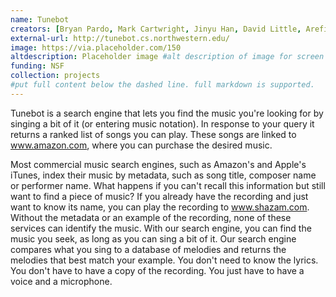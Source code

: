 ```yaml
---
name: Tunebot
creators: [Bryan Pardo, Mark Cartwright, Jinyu Han, David Little, Arefin Huq]
external-url: http://tunebot.cs.northwestern.edu/
image: https://via.placeholder.com/150
altdescription: Placeholder image #alt description of image for screen readers
funding: NSF
collection: projects
#put full content below the dashed line. full markdown is supported.
---
```


Tunebot is a search engine that lets you find the music you're looking for by singing a bit of it (or entering music notation). In response to your query it returns a ranked list of songs you can play. These songs are linked to www.amazon.com, where you can purchase the desired music.

Most commercial music search engines, such as Amazon's and Apple's iTunes, index their music by metadata, such as song title, composer name or performer name. What happens if you can't recall this information but still want to find a piece of music? If you already have the recording and just want to know its name, you can play the recording to www.shazam.com. Without the metadata or an example of the recording, none of these services can identify the music. With our search engine, you can find the music you seek, as long as you can sing a bit of it. Our search engine compares what you sing to a database of melodies and returns the melodies that best match your example. You don't need to know the lyrics. You don't have to have a copy of the recording. You just have to have a voice and a microphone.